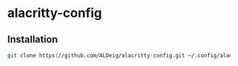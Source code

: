 # alacritty-config

## Installation
```bash
git clone https://github.com/ALDeig/alacritty-config.git ~/.config/alacritty
```
